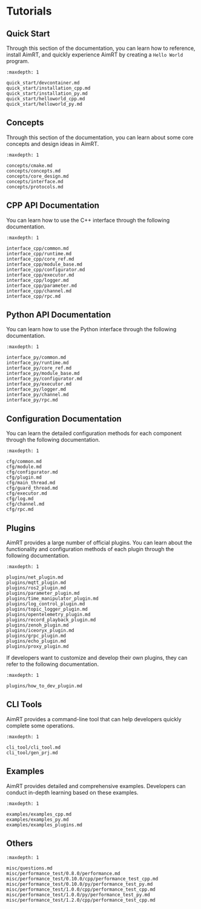 # Tutorials


## Quick Start

Through this section of the documentation, you can learn how to reference, install AimRT, and quickly experience AimRT by creating a `Hello World` program.


```{toctree}
:maxdepth: 1

quick_start/devcontainer.md
quick_start/installation_cpp.md
quick_start/installation_py.md
quick_start/helloworld_cpp.md
quick_start/helloworld_py.md
```


## Concepts

Through this section of the documentation, you can learn about some core concepts and design ideas in AimRT.



```{toctree}
:maxdepth: 1

concepts/cmake.md
concepts/concepts.md
concepts/core_design.md
concepts/interface.md
concepts/protocols.md
```


## CPP API Documentation

You can learn how to use the C++ interface through the following documentation.


```{toctree}
:maxdepth: 1

interface_cpp/common.md
interface_cpp/runtime.md
interface_cpp/core_ref.md
interface_cpp/module_base.md
interface_cpp/configurator.md
interface_cpp/executor.md
interface_cpp/logger.md
interface_cpp/parameter.md
interface_cpp/channel.md
interface_cpp/rpc.md
```


## Python API Documentation

You can learn how to use the Python interface through the following documentation.


```{toctree}
:maxdepth: 1

interface_py/common.md
interface_py/runtime.md
interface_py/core_ref.md
interface_py/module_base.md
interface_py/configurator.md
interface_py/executor.md
interface_py/logger.md
interface_py/channel.md
interface_py/rpc.md
```


## Configuration Documentation

You can learn the detailed configuration methods for each component through the following documentation.


```{toctree}
:maxdepth: 1

cfg/common.md
cfg/module.md
cfg/configurator.md
cfg/plugin.md
cfg/main_thread.md
cfg/guard_thread.md
cfg/executor.md
cfg/log.md
cfg/channel.md
cfg/rpc.md
```


## Plugins

AimRT provides a large number of official plugins. You can learn about the functionality and configuration methods of each plugin through the following documentation.


```{toctree}
:maxdepth: 1

plugins/net_plugin.md
plugins/mqtt_plugin.md
plugins/ros2_plugin.md
plugins/parameter_plugin.md
plugins/time_manipulator_plugin.md
plugins/log_control_plugin.md
plugins/topic_logger_plugin.md
plugins/opentelemetry_plugin.md
plugins/record_playback_plugin.md
plugins/zenoh_plugin.md
plugins/iceoryx_plugin.md
plugins/grpc_plugin.md
plugins/echo_plugin.md
plugins/proxy_plugin.md
```


If developers want to customize and develop their own plugins, they can refer to the following documentation.

```{toctree}
:maxdepth: 1

plugins/how_to_dev_plugin.md
```



## CLI Tools

AimRT provides a command-line tool that can help developers quickly complete some operations.


```{toctree}
:maxdepth: 1

cli_tool/cli_tool.md
cli_tool/gen_prj.md
```



## Examples

AimRT provides detailed and comprehensive examples. Developers can conduct in-depth learning based on these examples.


```{toctree}
:maxdepth: 1

examples/examples_cpp.md
examples/examples_py.md
examples/examples_plugins.md
```


## Others


```{toctree}
:maxdepth: 1

misc/questions.md
misc/performance_test/0.8.0/performance.md
misc/performance_test/0.10.0/cpp/performance_test_cpp.md
misc/performance_test/0.10.0/py/performance_test_py.md
misc/performance_test/1.0.0/cpp/performance_test_cpp.md
misc/performance_test/1.0.0/py/performance_test_py.md
misc/performance_test/1.2.0/cpp/performance_test_cpp.md
```
